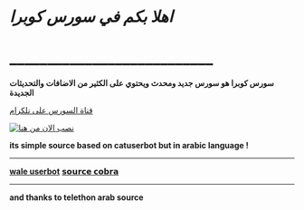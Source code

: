 
# *اهلا بكم في سورس كوبرا*
# ___________________________

**سورس كوبرا هو سورس جديد ومحدث ويحتوي على الكثير من الاضافات والتحديثات الجديدة**

[قناة السورس على نلكرام](https://t.me/VFF35)



[![نصب الان من هنا](https://www.herokucdn.com/deploy/button.svg)](https://heroku.com/deploy?template=https://github.com/ERTWF/cobra)


**its simple source based on catuserbot but in arabic language !**
__________________________
**[wale userbot](https://t.me/ghtanisaeed)**
**[𝘀𝗼𝘂𝗿𝗰𝗲 𝗰𝗼𝗯𝗿𝗮](https://t.me/alsonnah_alnbwiah)**
__________________________
**and thanks to telethon arab source**
